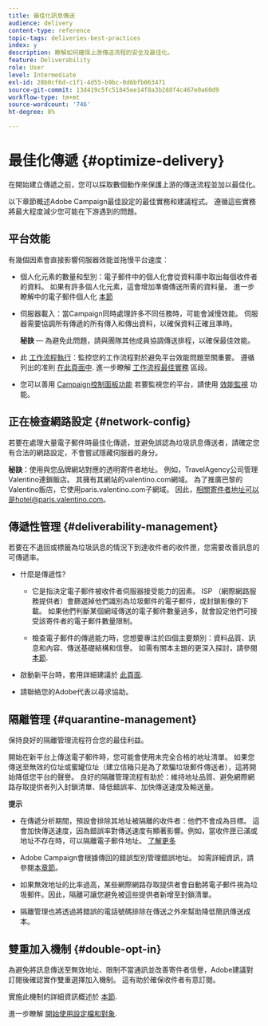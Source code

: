 ```yaml
---
title: 最佳化訊息傳送
audience: delivery
content-type: reference
topic-tags: deliveries-best-practices
index: y
description: 瞭解如何確保上游傳送流程的安全及最佳化。
feature: Deliverability
role: User
level: Intermediate
exl-id: 28b0cf6d-c1f1-4d55-b9bc-0d6bfb063471
source-git-commit: 13d419c5fc51845ee14f8a3b288f4c467e0a60d9
workflow-type: tm+mt
source-wordcount: '746'
ht-degree: 8%

---
```


# 最佳化傳遞 {#optimize-delivery}

在開始建立傳遞之前，您可以採取數個動作來保護上游的傳送流程並加以最佳化。

以下章節概述Adobe Campaign最佳設定的最佳實務和建議程式。 遵循這些實務將最大程度減少您可能在下游遇到的問題。

## 平台效能

有幾個因素會直接影響伺服器效能並拖慢平台速度：

* 個人化元素的數量和型別：電子郵件中的個人化會從資料庫中取出每個收件者的資料。 如果有許多個人化元素，這會增加準備傳送所需的資料量。  進一步瞭解中的電子郵件個人化 [本節](../../designing/using/personalization.md)

* 伺服器載入：當Campaign同時處理許多不同任務時，可能會減慢效能。 伺服器需要協調所有傳遞的所有傳入和傳出資料，以確保資料正確且準時。

   **秘訣**  — 為避免此問題，請與團隊其他成員協調傳送排程，以確保最佳效能。

* 此 [工作流程執行](../../automating/using/about-workflow-execution.md)：監控您的工作流程對於避免平台效能問題至關重要。 遵循列出的准則 [在此頁面中](../../automating/using/monitoring-workflow-execution.md). 進一步瞭解 [工作流程最佳實務](../../automating/using/best-practices-workflows.md) 區段。

* 您可以善用 [Campaign控制面板功能](https://experienceleague.adobe.com/docs/control-panel/using/discover-control-panel/key-features.html?lang=zh-Hant) 若要監視您的平台，請使用 [效能監視](https://experienceleague.adobe.com/docs/control-panel/using/performance-monitoring/about-performance-monitoring.html?lang=zh-Hant) 功能。

## 正在檢查網路設定 {#network-config}

若要在處理大量電子郵件時最佳化傳遞，並避免誤認為垃圾訊息傳送者，請確定您有合法的網路設定，不會嘗試隱藏伺服器的身分。

**秘訣**：使用與您品牌網站對應的透明寄件者地址。 例如，TravelAgency公司管理Valentino連鎖飯店。 其擁有其網站的valentino.com網域。 為了推廣巴黎的Valentino飯店，它使用paris.valentino.com子網域。 因此，相關寄件者地址可以是hotel@paris.valentino.com。

## 傳遞性管理 {#deliverability-management}

若要在不退回或標籤為垃圾訊息的情況下到達收件者的收件匣，您需要改善訊息的可傳遞率。

* 什麼是傳遞性?

   * 它是指決定電子郵件被收件者伺服器接受能力的因素。 ISP （網際網路服務提供者）會篩選掉他們識別為垃圾郵件的電子郵件，或封鎖影像的下載。 如果他們判斷某個網域傳送的電子郵件數量過多，就會設定他們可接受該寄件者的電子郵件數量限制。

   * 檢查電子郵件的傳遞能力時，您想要專注於四個主要類別：資料品質、訊息和內容、傳送基礎結構和信譽。 如需有關本主題的更深入探討，請參閱 [本節](../../sending/using/about-deliverability.md).

* 啟動新平台時，套用詳細建議於 [此頁面](https://experienceleague.adobe.com/docs/deliverability-learn/deliverability-best-practice-guide/transition-process/switching-email-platforms.html#transition-process).

* 請聯絡您的Adobe代表以尋求協助。

## 隔離管理 {#quarantine-management}

保持良好的隔離管理流程符合您的最佳利益。

開始在新平台上傳送電子郵件時，您可能會使用未完全合格的地址清單。 如果您傳送至無效的位址或蜜罐位址（建立信箱只是為了欺騙垃圾郵件傳送者），這將開始降低您平台的聲譽。 良好的隔離管理流程有助於：維持地址品質、避免網際網路存取提供者列入封鎖清單、降低錯誤率、加快傳送速度及輸送量。

**提示**

* 在傳遞分析期間，預設會排除其地址被隔離的收件者：他們不會成為目標。 這會加快傳送速度，因為錯誤率對傳送速度有顯著影響。例如，當收件匣已滿或地址不存在時，可以隔離電子郵件地址。 [了解更多](../../sending/using/understanding-quarantine-management.md#identifying-quarantined-addresses)

* Adobe Campaign會根據傳回的錯誤型別管理錯誤地址。 如需詳細資訊，請參閱[本章節](../../sending/using/understanding-quarantine-management.md)。

* 如果無效地址的比率過高，某些網際網路存取提供者會自動將電子郵件視為垃圾郵件。因此，隔離可讓您避免被這些提供者新增至封鎖清單。

* 隔離管理也將透過將錯誤的電話號碼排除在傳送之外來幫助降低簡訊傳送成本。

## 雙重加入機制 {#double-opt-in}

為避免將訊息傳送至無效地址、限制不當通訊並改善寄件者信譽，Adobe建議對訂閱後確認實作雙重選擇加入機制。 這有助於確保收件者有意訂閱。

實施此機制的詳細資訊概述於 [本節](../../audiences/using/about-opt-in-and-opt-out-in-campaign.md).

進一步瞭解 [開始使用設定檔和對象](../../audiences/using/get-started-profiles-and-audiences.md).

